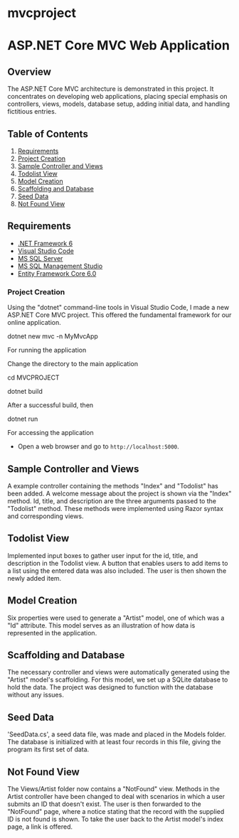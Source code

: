 # mvcproject
# ASP.NET Core MVC Web Application

## Overview
The ASP.NET Core MVC architecture is demonstrated in this project. It concentrates on developing web applications, placing special emphasis on controllers, views, models, database setup, adding initial data, and handling fictitious entries.

## Table of Contents

1. [Requirements](#requirements)
2. [Project Creation](#project-creation)
3. [Sample Controller and Views](#sample-controller-and-views)
4. [Todolist View](#todolist-view)
5. [Model Creation](#model-creation)
6. [Scaffolding and Database](#scaffolding-and-database)
7. [Seed Data](#seed-data)
8. [Not Found View](#not-found-view)


## Requirements

- [.NET Framework 6](https://dotnet.microsoft.com/en-us/download/dotnet/6.0)
- [Visual Studio Code](https://code.visualstudio.com/download)
- [MS SQL Server](https://www.microsoft.com/en-ca/sql-server/sql-server-downloads)
- [MS SQL Management Studio](https://learn.microsoft.com/en-us/sql/ssms/download-sql-server-management-studio-ssms?view=sql-server-ver16)
- [Entity Framework Core 6.0](https://learn.microsoft.com/en-us/ef/core/what-is-new/ef-core-6.0/whatsnew)

### Project Creation

Using the "dotnet" command-line tools in Visual Studio Code, I made a new ASP.NET Core MVC project. This offered the fundamental framework for our online application.


dotnet new mvc -n MyMvcApp


For running the application

Change the directory to the main application


cd MVCPROJECT



dotnet build

After a successful build, then


dotnet run


For accessing the application

- Open a web browser and go to `http://localhost:5000`.

## Sample Controller and Views

A example controller containing the methods "Index" and "Todolist" has been added. A welcome message about the project is shown via the "Index" method. Id, title, and description are the three arguments passed to the "Todolist" method. These methods were implemented using Razor syntax and corresponding views.

## Todolist View

Implemented input boxes to gather user input for the id, title, and description in the Todolist view. A button that enables users to add items to a list using the entered data was also included. The user is then shown the newly added item.

## Model Creation

Six properties were used to generate a "Artist" model, one of which was a "Id" attribute. This model serves as an illustration of how data is represented in the application.

## Scaffolding and Database

The necessary controller and views were automatically generated using the "Artist" model's scaffolding. For this model, we set up a SQLite database to hold the data. The project was designed to function with the database without any issues.

## Seed Data

'SeedData.cs', a seed data file, was made and placed in the Models folder. The database is initialized with at least four records in this file, giving the program its first set of data.

## Not Found View

The Views/Artist folder now contains a "NotFound" view. Methods in the Artist controller have been changed to deal with scenarios in which a user submits an ID that doesn't exist. The user is then forwarded to the "NotFound" page, where a notice stating that the record with the supplied ID is not found is shown. To take the user back to the Artist model's index page, a link is offered.